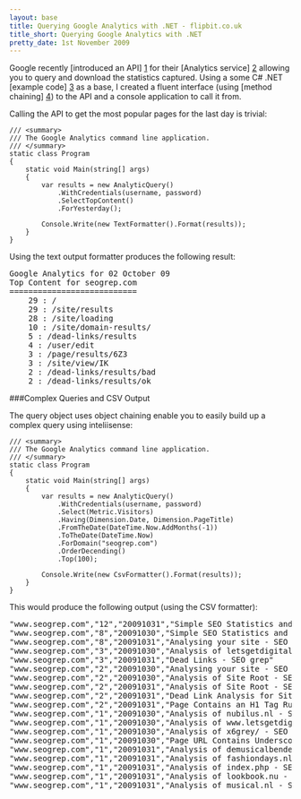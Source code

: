 ```yaml
---
layout: base
title: Querying Google Analytics with .NET - flipbit.co.uk
title_short: Querying Google Analytics with .NET
pretty_date: 1st November 2009
---
```


Google recently [introduced an API] [1]  for their [Analytics service] [2]  allowing you to query 
and download the statistics captured.  Using a some C# .NET [example code] [3] as a base, I created 
a fluent interface (using [method chaining] [4]) to the API and a console application to call it from.


Calling the API to get the most popular pages for the last day is trivial:

    /// <summary>
    /// The Google Analytics command line application.
    /// </summary>
    static class Program
    {
        static void Main(string[] args)
        {
            var results = new AnalyticQuery()
                .WithCredentials(username, password)
                .SelectTopContent()
                .ForYesterday();

            Console.Write(new TextFormatter().Format(results));
        }
    }

Using the text output formatter produces the following result:

<pre>Google Analytics for 02 October 09
Top Content for seogrep.com
===========================
    29 : /
    29 : /site/results
    28 : /site/loading
    10 : /site/domain-results/
    5 : /dead-links/results
    4 : /user/edit
    3 : /page/results/6Z3
    3 : /site/view/IK
    2 : /dead-links/results/bad
    2 : /dead-links/results/ok</pre>

###Complex Queries and CSV Output

The query object uses object chaining enable you to easily build up a complex query using inteliisense:

    /// <summary>
    /// The Google Analytics command line application.
    /// </summary>
    static class Program
    {
        static void Main(string[] args)
        {
            var results = new AnalyticQuery()
                .WithCredentials(username, password)
                .Select(Metric.Visitors)
                .Having(Dimension.Date, Dimension.PageTitle)
                .FromTheDate(DateTime.Now.AddMonths(-1))
                .ToTheDate(DateTime.Now)
                .ForDomain("seogrep.com")
                .OrderDecending()
                .Top(100);

            Console.Write(new CsvFormatter().Format(results));
        }
    }

This would produce the following output (using the CSV formatter):

<pre>"www.seogrep.com","12","20091031","Simple SEO Statistics and Tracking - SEO grep"
"www.seogrep.com","8","20091030","Simple SEO Statistics and Tracking - SEO grep"
"www.seogrep.com","8","20091031","Analysing your site - SEO grep"
"www.seogrep.com","3","20091030","Analysis of letsgetdigitaltv.co.uk - SEO grep"
"www.seogrep.com","3","20091031","Dead Links - SEO grep"
"www.seogrep.com","2","20091030","Analysing your site - SEO grep"
"www.seogrep.com","2","20091030","Analysis of Site Root - SEO grep"
"www.seogrep.com","2","20091031","Analysis of Site Root - SEO grep"
"www.seogrep.com","2","20091031","Dead Link Analysis for Site Root - SEO grep"
"www.seogrep.com","2","20091031","Page Contains an H1 Tag Rule Analysis - SEO grep"
"www.seogrep.com","1","20091030","Analysis of nubilus.nl - SEO grep"
"www.seogrep.com","1","20091030","Analysis of www.letsgetdigitaltv.co.uk - SEO grep"
"www.seogrep.com","1","20091030","Analysis of x6grey/ - SEO grep"
"www.seogrep.com","1","20091030","Page URL Contains Underscores Rule Analysis - SEO grep"
"www.seogrep.com","1","20091031","Analysis of demusicalbende.nl - SEO grep"
"www.seogrep.com","1","20091031","Analysis of fashiondays.nl - SEO grep"
"www.seogrep.com","1","20091031","Analysis of index.php - SEO grep"
"www.seogrep.com","1","20091031","Analysis of lookbook.nu - SEO grep"
"www.seogrep.com","1","20091031","Analysis of musical.nl - SEO grep"</pre>

  [1]: http://code.google.com/apis/analytics/docs/gdata/gdataDeveloperGuide.html                                        "Google Analytics Rich Data Export API"
  [2]: http://www.google.com/analytics/                                                                                 "Google Analytics" 
  [3]: http://www.reimers.dk/blogs/jacob_reimers_weblog/archive/2009/05/09/added-google-analytics-reader-for-net.aspx   "Added Google Analytics Reader for .NET" 
  [4]: http://en.wikipedia.org/wiki/Method_chaining                                                                     "Method Chaining on Wikipedia"